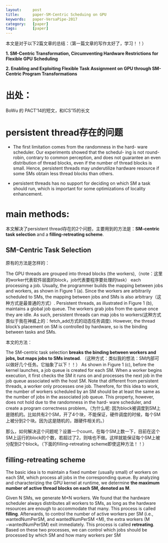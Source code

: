 ```yaml
---
layout:     post
title:      paper-SM-Centric Scheduing on GPU
keywords:   paper-VersaPipe-2017
category:   [paper]
tags:       [paper]
---
```




本文是对于以下2篇文章的总结：（第一篇文章的写作太好了，学习！！）

**1. SM-Centric Transformation, Circumventing Hardware Restrictions for Flexible GPU Scheduling**

**2. Enabling and Exploiting Flexible Task Assignment on GPU through SM-Centric Program Transformations**



# 出处：

BoWu 的 PACT’14的短文，和ICS’15的长文



# persistent thread存在的问题

- The first limitation comes from the randomness in the hard- ware scheduler. Our experiments showed that the schedul- ing is not round-robin, contrary to common perception, and does not guarantee an even distribution of thread blocks, even if the number of thread blocks is small. Hence, persistent threads may underutilize hardware resource if some SMs obtain less thread blocks than others.

- persistent threads has no support for deciding on which SM a task should run, which is important for some optimizations of locality enhancement.


# main methods:

本文解决了persistent thread存在的2个问题，主要用到的方法是：**SM-centric task selection** and a **filling-retreating scheme**.


## SM-Centric Task Selection

原有的方法是怎样的：

The GPU threads are grouped into thread blocks (the workers),（note：这里的worker代表软件层面的block，job代表要程序要处理的task） each processing a job. Usually, the programmer builds the mapping between jobs and workers, as shown in Figure 1 (a). Since the workers are arbitrarily scheduled to SMs, the mapping between jobs and SMs is also arbitrary（这种方式是最普通的方式）. Persistent threads, as illustrated in Figure 1 (b), maintains a global job queue. The workers grab jobs from the queue once they are idle. As such, persistent threads can map jobs to workers(这种方式类似于我在神威上的：fetch_add方式的动态任务调度). However, the thread block’s placement on SM is controlled by hardware, so is the binding between tasks and SMs. 

本文的方法：

The SM-centric task selection  **breaks the binding between workers and jobs, but maps jobs to SMs instead**. 
（这种方式：类似我的想法：SM内部可以做好几个任务。它抽象了以下！！）
As shown in Figure 1 (c), before the kernel launches, a job queue is created for each SM. 
When a worker begins execution, it first checks the SM it runs on and processes the next job in the job queue associated with the host SM.  Note that different from persistent threads, a worker only processes one job. 
Therefore, for this idea to work, the number of workers scheduled by an SM should be at least the same as the number of jobs in the associated job queue. This property, however, does not hold due to the randomness in the hard- ware scheduler, and create a program correctness problem。（为什么呢: 因为block被调度到SM上是随机的。比如共有2个SM，开了4个块，不能保证，硬件调度的时候，每个SM上被分到2个块。因为这是随机的，跟硬件相关的。）

那么，如何解决这个问题呢？设置一个count，在每个SM上数一下，目前在这个SM上运行的block的个数，若超过了2，则啥也不做。这样就能保证每个SM上被分配到2个block。（下面的filling-retreating scheme即使这种方法！！）


## filling-retreating scheme

The basic idea is to maintain a fixed number (usually small) of workers on each SM, which process all jobs in the corresponding queue. By analyzing and characterizing the GPU kernel at runtime, we determine **the maximum number of active thread blocks on each SM, denoted as M**. 

Given N SMs, we generate M×N workers. We found that the hardware scheduler always distributes all workers to SMs, as long as the hardware resources are enough to accommodate that many. This process is called **filling**. 
Afterwards, to control the number of active workers per SM (i.e., wantedNumPerSM, and wantedNumPerSM <M),
the extra workers (M −wantedNumPerSM) exit immediately. 
This process is called **retreating**. 
Based on these two processes, we can control which jobs should be processed by which SM and how many workers per SM
